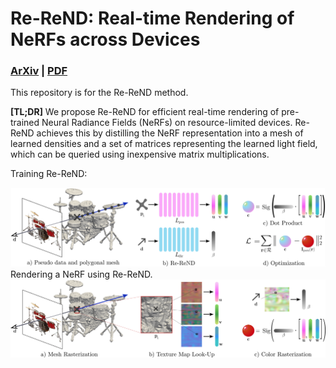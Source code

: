 # Re-ReND: Real-time Rendering of NeRFs across Devices

### [ArXiv](https://arxiv.org/abs/2303.08717) | [PDF](https://arxiv.org/pdf/2303.08717.pdf) 

This repository is for the Re-ReND method.

**[TL;DR]** We propose Re-ReND for efficient real-time rendering of pre-trained Neural Radiance Fields (NeRFs) on resource-limited devices. Re-ReND achieves this by distilling the NeRF representation into a mesh of learned densities and a set of matrices representing the learned light field, which can be queried using inexpensive matrix multiplications.

Training Re-ReND:
<div align="center">
    <a><img src="figs/Training.png"  width="700" ></a>
</div>
Rendering a NeRF using Re-ReND. 
<div align="center">
    <a><img src="figs/Rendering.png"  width="700" ></a>
</div>
